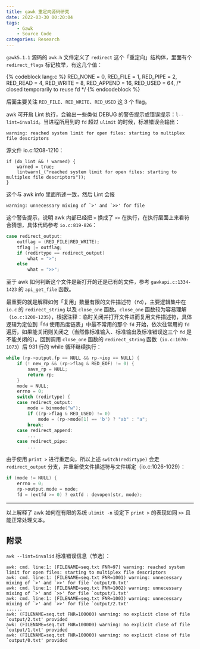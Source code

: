 ```yaml
---
title: gawk 重定向源码研究
date: 2022-03-30 00:20:04
tags:
    - Gawk
    - Source Code
categories: Research
---
```


`gawk5.1.1` 源码的 `awk.h` 文件定义了 `redirect` 这个「重定向」结构体，里面有个 `redirect_flags` 标记枚举，有这几个值：

{% codeblock lang:c %}
    RED_NONE    = 0,
    RED_FILE    = 1,
    RED_PIPE    = 2,
    RED_READ    = 4,
    RED_WRITE   = 8,
    RED_APPEND  = 16,
    RED_USED    = 64,   /* closed temporarily to reuse fd */
{% endcodeblock %}

后面主要关注 `RED_FILE`、`RED_WRITE`、`RED_USED` 这 3 个 flag。

<!-- more -->

awk 可开启 Lint 执行，会输出一些类似 DEBUG 的警告提示或错误提示：`l--lint=invalid`。当进程所用到的 `fd` 超过 `ulimit` 的时候，标准错误会输出：
```
warning: reached system limit for open files: starting to multiplex file descriptors
```
源文件 io.c:1208-1210：
```
if (do_lint && ! warned) {
    warned = true;
    lintwarn(_("reached system limit for open files: starting to multiplex file descriptors"));
}
```
这个与 awk info 里面所述一致，然后 Lint 会报
```
warning: unnecessary mixing of `>' and `>>' for file
```
这个警告提示，说明 awk 内部已经把 `>` 换成了 `>>` 在执行，在执行层面上来看符合猜想，具体代码参考 `io.c:819-826`：
```c
case redirect_output:
    outflag = (RED_FILE|RED_WRITE);
    tflag |= outflag;
    if (redirtype == redirect_output)
        what = ">";
    else
        what = ">>";
```
至于 awk 如何判断这个文件是新打开的还是已有的文件，参考 `gawkapi.c:1334-1423` 的 `api_get_file` 函数。

最重要的就是解释如何「复用」数量有限的文件描述符（`fd`），主要逻辑集中在 `io.c` 的 `redirect_string` 以及 `close_one` 函数。`close_one` 函数较为容易理解（`io.c:1200-1235`），根据注释：临时关闭并打开文件进而复用文件描述符，具体逻辑为定位到「`fd` 使用热度链表」中最不常用的那个 `fd` 开始，依次往常用的 `fd` 遍历，如果能关闭则关闭之（当然像标准输入、标准输出及标准错误这三个 `fd` 是不能关闭的）。回到调用 `close_one` 函数的 `redirect_string` 函数（`io.c:1070-1073`）后 931 行的 while 循环继续执行：
```c
while (rp->output.fp == NULL && rp->iop == NULL) {
    if (! new_rp && (rp->flag & RED_EOF) != 0) {
        save_rp = NULL;
        return rp;
    }
    mode = NULL;
    errno = 0;
    switch (redirtype) {
    case redirect_output:
        mode = binmode("w");
        if ((rp->flag & RED_USED) != 0)
            mode = (rp->mode[1] == 'b') ? "ab" : "a";
        break;
    case redirect_append:
        ...
    case redirect_pipe:
        ...
```
由于使用 `print >` 进行重定向，所以上述 `switch(redirtype)` 会走 `redirect_output` 分支，并重新使文件描述符与文件绑定（io.c:1026-1029）：
```c
if (mode != NULL) {
    errno = 0;
    rp->output.mode = mode;
    fd = (extfd >= 0) ? extfd : devopen(str, mode);
```

---

以上解释了 awk 如何在有限的系统 `ulimit -n` 设定下 `print >` 的表现如同 `>>` 且能正常处理文本。

## 附录

`awk --lint=invalid` 标准错误信息（节选）：

```
awk: cmd. line:1: (FILENAME=seq.txt FNR=97) warning: reached system limit for open files: starting to multiplex file descriptors
awk: cmd. line:1: (FILENAME=seq.txt FNR=1001) warning: unnecessary mixing of `>' and `>>' for file `output/0.txt'
awk: cmd. line:1: (FILENAME=seq.txt FNR=1002) warning: unnecessary mixing of `>' and `>>' for file `output/1.txt'
awk: cmd. line:1: (FILENAME=seq.txt FNR=1003) warning: unnecessary mixing of `>' and `>>' for file `output/2.txt'
......
awk: (FILENAME=seq.txt FNR=100000) warning: no explicit close of file `output/2.txt' provided
awk: (FILENAME=seq.txt FNR=100000) warning: no explicit close of file `output/1.txt' provided
awk: (FILENAME=seq.txt FNR=100000) warning: no explicit close of file `output/0.txt' provided
```

